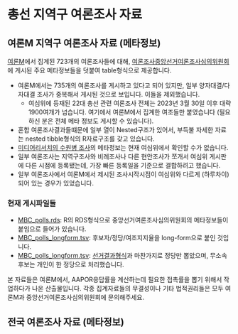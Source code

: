 # 총선 지역구 여론조사 자료


## 여론M 지역구 여론조사 자료 (메타정보)

[여론M](https://poll-mbc.co.kr/poll2024/)에서 집계된 723개의 여론조사들에 대해, [여론조사중앙선거여론조사심의위원회](https://www.nesdc.go.kr/portal/bbs/B0000005/list.do?menuNo=200467)에 게시된 주요 메타정보들을 덧붙여 table형식으로 제공합니다.

* 여론M에서는 735개의 여론조사를 게시하고 있다고 되어 있지만, 일부 양자대결/다자대결 조사가 중복해서 게시된 것으로 보입니다. 이들을 제외했습니다.
    - 여심위에 등재된 22대 총선 관련 여론조사 전체는 2023년 3월 30일 이후 대략 1900여개가 넘습니다. 여기에서 여론M에서 집계한 여조들만 붙였습니다 (필요하신 분은 전체 메타 정보도 게시할 수 있습니다).
* 혼합 여론조사결과들떄문에 일부 열이 Nested구조가 있어서, 부득불 자세한 자료는 nested tibble형식의 R자료구조를 갖고 있습니다.
* [미디어리서치의 수원병 조사](https://www.nesdc.go.kr/portal/bbs/B0000005/view.do?nttId=14639&menuNo=200467&searchTime=&sdate=&edate=&pdate=&pollGubuncd=VT025&searchCnd=&searchWrd=&pageIndex=5)의 메타정보는 현재 여심위에서 확인할 수가 없습니다.
* 일부 여론조사는 지역구조사와 비례조사나 다른 현안조사가 쪼개서 여심위 게시판에 다른 시점에 등록됐는데, 가장 빠른 등록일을 기준으로 결합하려고 했습니다.
* 일부 여론조사에서 여론M에서 제시된 조사시작시점이 여심위와 다르게 (하루차이) 되어 있는 경우가 있었습니다.

### 현재 게시파일들

* [MBC_polls.rds](MBC_polls.rds): R의 RDS형식으로 중앙선거여론조사심의위원회의 메타정보들이 붙임으로 들어가 있습니다.
* [MBC_polls_longform.tsv](MBC_polls_longform.tsv): 후보자/정당/여조지지율을 long-form으로 붙인 것입니다.
* [MBC_polls_longform.tsv](MBC_polls_wideform.tsv): [선거결과형식](../election_data/2024_지역구_wideform_partyonly.tsv)과 마찬가지로 정당만 뽑았으며, 무소속후보는 개인이 한 정당으로 처리했습니다.

본 자료들은 여론M에서, AAPOR응답률을 계산하는데 필요한 접촉률을 뽑기 위해서 작업하다가 나온 산출물입니다. 각종 집계자료들의 무결성이나 기타 법적권리들은 모두 여론M과 중앙선거여론조사심의위원회에 문의해주세요.

## 전국 여론조사 자료 (메타정보)

